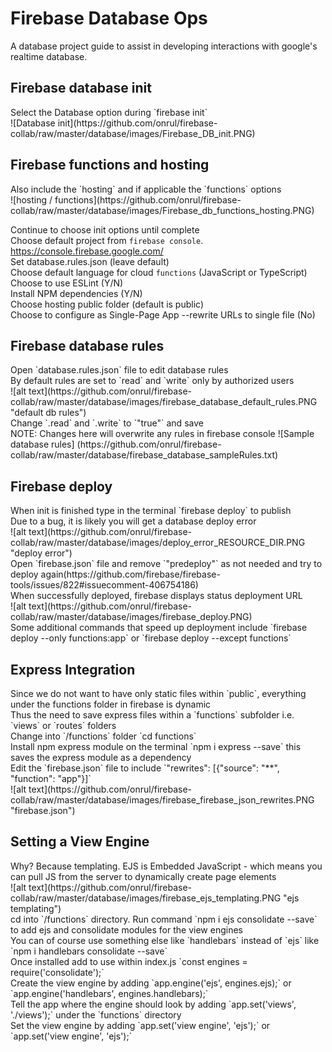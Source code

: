 <h1>Firebase Database Ops</h1>
A database project guide to assist in developing interactions with google's realtime database.

<h2>Firebase database init</h2>
Select the Database option during `firebase init`<br>
![Database init](https://github.com/onrul/firebase-collab/raw/master/database/images/Firebase_DB_init.PNG)<br>

<h2>Firebase functions and hosting</h2>
Also include the `hosting` and if applicable the `functions` options<br>
![hosting / functions](https://github.com/onrul/firebase-collab/raw/master/database/images/Firebase_db_functions_hosting.PNG)<br>

Continue to choose init options until complete<br>
Choose default project from `firebase console`. https://console.firebase.google.com/<br>
Set database.rules.json (leave default)<br>
Choose default language for cloud `functions` (JavaScript or TypeScript)<br>
Choose to use ESLint (Y/N)<br>
Install NPM dependencies (Y/N)<br>
Choose hosting public folder (default is public)<br>
Choose to configure as Single-Page App --rewrite URLs to single file (No)

<h2>Firebase database rules</h2>
Open `database.rules.json` file to edit database rules<br>
By default rules are set to `read` and `write` only by authorized users<br>
![alt text](https://github.com/onrul/firebase-collab/raw/master/database/images/firebase_database_default_rules.PNG "default db rules")<br>
Change `.read` and `.write` to `"true"` and save<br>
NOTE: Changes here will overwrite any rules in firebase console
![Sample database rules] (https://github.com/onrul/firebase-collab/raw/master/database/firebase_database_sampleRules.txt) <br>

<h2>Firebase deploy</h2>
When init is finished type in the terminal `firebase deploy` to publish<br>
Due to a bug, it is likely you will get a database deploy error<br>
![alt text](https://github.com/onrul/firebase-collab/raw/master/database/images/deploy_error_RESOURCE_DIR.PNG "deploy error")<br>
Open `firebase.json` file and remove `"predeploy"` as not needed and try to deploy again(https://github.com/firebase/firebase-tools/issues/822#issuecomment-406754186)<br>
When successfully deployed, firebase displays status deployment URL<br>
![alt text](https://github.com/onrul/firebase-collab/raw/master/database/images/firebase_deploy.PNG)<br>
Some additional commands that speed up deployment include `firebase deploy --only functions:app` or `firebase deploy --except functions`<br>

<h2>Express Integration</h2>
Since we do not want to have only static files within `public`, everything under the functions folder in firebase is dynamic<br>
Thus the need to save express files within a `functions` subfolder i.e. `views` or `routes` folders<br>
Change into `/functions` folder `cd functions`<br>
Install npm express module on the terminal `npm i express --save` this saves the express module as a dependency<br>
Edit the `firebase.json` file to include `"rewrites": [{"source": "**", "function": "app"}]` <br>
![alt text](https://github.com/onrul/firebase-collab/raw/master/database/images/firebase_firebase_json_rewrites.PNG "firebase.json")<br>

<h2>Setting a View Engine</h2>
Why? Because templating. EJS is Embedded JavaScript - which means you can pull JS from the server to dynamically create page elements<br>
![alt text](https://github.com/onrul/firebase-collab/raw/master/database/images/firebase_ejs_templating.PNG "ejs templating")<br>
cd into `/functions` directory. Run command `npm i ejs consolidate --save` to add ejs and consolidate modules for the view engines<br>
You can of course use something else like `handlebars` instead of `ejs` like `npm i handlebars consolidate --save`<br>
Once installed add to use within index.js `const engines = require('consolidate');`<br>
Create the view engine by adding `app.engine('ejs', engines.ejs);` or `app.engine('handlebars', engines.handlebars);`<br>
Tell the app where the engine should look by adding `app.set('views', './views');` under the `functions` directory<br>
Set the view engine by adding `app.set('view engine', 'ejs');` or `app.set('view engine', 'ejs');`<br>

